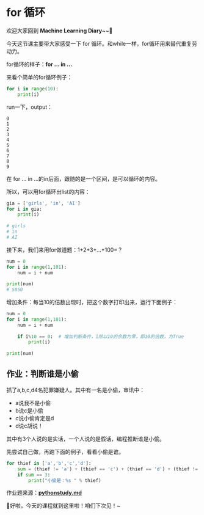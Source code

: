 # for 循环

欢迎大家回到 **Machine Learning Diary**~~👏

今天这节课主要带大家感受一下 for 循环。和while一样，for循环用来替代重复劳动力。



for循环的样子：**for ... in ...** 

来看个简单的for循环例子：

```python
for i in range(10):
    print(i)
```

run一下，output：

```
0
1
2
3
4
5
6
7
8
9
```

在 for ... in ...的in后面，跟随的是一个区间，是可以循环的内容。

所以，可以用for循环出list的内容：

```python
gia = ['girls', 'in', 'AI']
for i in gia:
    print(i)
    
# girls
# in
# AI
```

接下来，我们来用for做道题：1+2+3+...+100=？

```python
num = 0
for i in range(1,101):
    num = i + num
    
print(num)
# 5050
```



增加条件：每当10的倍数出现时，把这个数字打印出来，运行下面例子：

```python
num = 0
for i in range(1,101):
    num = i + num
    
    if i%10 == 0:  # 增加判断条件，i除以10的余数为零，即10的倍数，为True
        print(i)
    
print(num)
```



## 作业：判断谁是小偷

抓了a,b,c,d4名犯罪嫌疑人。其中有一名是小偷，审讯中：

- a说我不是小偷
- b说c是小偷
- c说小偷肯定是d
- d说c胡说！

其中有3个人说的是实话，一个人说的是假话，编程推断谁是小偷。

先尝试自己做，再跑下面的例子，看看小偷是谁。

```python
for thief in ['a','b','c','d']:
    sum = (thief != 'a') + (thief == 'c') + (thief == 'd') + (thief !='d')
    if sum == 3:
        print("小偷是：%s " % thief)
```

作业题来源：[**pythonstudy.md**](https://github.com/pythonpeixun/article/blob/master/pythonstudy.md) 

👩好啦，今天的课程就到这里啦！咱们下次见！~